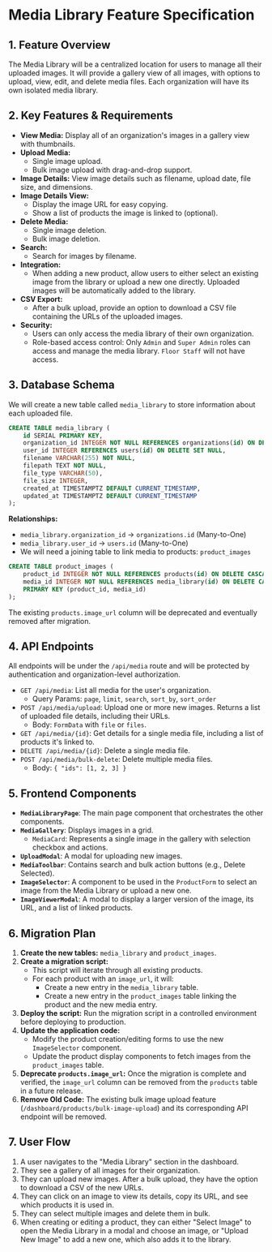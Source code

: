 # Media Library Feature Specification

## 1. Feature Overview

The Media Library will be a centralized location for users to manage all their uploaded images. It will provide a gallery view of all images, with options to upload, view, edit, and delete media files. Each organization will have its own isolated media library.

## 2. Key Features & Requirements

- **View Media:** Display all of an organization's images in a gallery view with thumbnails.
- **Upload Media:**
    - Single image upload.
    - Bulk image upload with drag-and-drop support.
- **Image Details:** View image details such as filename, upload date, file size, and dimensions.
- **Image Details View:**
    - Display the image URL for easy copying.
    - Show a list of products the image is linked to (optional).
- **Delete Media:**
    - Single image deletion.
    - Bulk image deletion.
- **Search:**
    - Search for images by filename.
- **Integration:**
    - When adding a new product, allow users to either select an existing image from the library or upload a new one directly. Uploaded images will be automatically added to the library.
- **CSV Export:**
    - After a bulk upload, provide an option to download a CSV file containing the URLs of the uploaded images.
- **Security:**
    - Users can only access the media library of their own organization.
    - Role-based access control: Only `Admin` and `Super Admin` roles can access and manage the media library. `Floor Staff` will not have access.

## 3. Database Schema

We will create a new table called `media_library` to store information about each uploaded file.

```sql
CREATE TABLE media_library (
    id SERIAL PRIMARY KEY,
    organization_id INTEGER NOT NULL REFERENCES organizations(id) ON DELETE CASCADE,
    user_id INTEGER REFERENCES users(id) ON DELETE SET NULL,
    filename VARCHAR(255) NOT NULL,
    filepath TEXT NOT NULL,
    file_type VARCHAR(50),
    file_size INTEGER,
    created_at TIMESTAMPTZ DEFAULT CURRENT_TIMESTAMP,
    updated_at TIMESTAMPTZ DEFAULT CURRENT_TIMESTAMP
);
```

**Relationships:**

- `media_library.organization_id` -> `organizations.id` (Many-to-One)
- `media_library.user_id` -> `users.id` (Many-to-One)
- We will need a joining table to link media to products: `product_images`

```sql
CREATE TABLE product_images (
    product_id INTEGER NOT NULL REFERENCES products(id) ON DELETE CASCADE,
    media_id INTEGER NOT NULL REFERENCES media_library(id) ON DELETE CASCADE,
    PRIMARY KEY (product_id, media_id)
);
```

The existing `products.image_url` column will be deprecated and eventually removed after migration.

## 4. API Endpoints

All endpoints will be under the `/api/media` route and will be protected by authentication and organization-level authorization.

- `GET /api/media`: List all media for the user's organization.
  - Query Params: `page`, `limit`, `search`, `sort_by`, `sort_order`
- `POST /api/media/upload`: Upload one or more new images. Returns a list of uploaded file details, including their URLs.
  - Body: `FormData` with `file` or `files`.
- `GET /api/media/{id}`: Get details for a single media file, including a list of products it's linked to.
- `DELETE /api/media/{id}`: Delete a single media file.
- `POST /api/media/bulk-delete`: Delete multiple media files.
  - Body: `{ "ids": [1, 2, 3] }`

## 5. Frontend Components

- **`MediaLibraryPage`**: The main page component that orchestrates the other components.
- **`MediaGallery`**: Displays images in a grid.
  - `MediaCard`: Represents a single image in the gallery with selection checkbox and actions.
- **`UploadModal`**: A modal for uploading new images.
- **`MediaToolbar`**: Contains search and bulk action buttons (e.g., Delete Selected).
- **`ImageSelector`**: A component to be used in the `ProductForm` to select an image from the Media Library or upload a new one.
- **`ImageViewerModal`**: A modal to display a larger version of the image, its URL, and a list of linked products.

## 6. Migration Plan

1.  **Create the new tables:** `media_library` and `product_images`.
2.  **Create a migration script:**
    - This script will iterate through all existing products.
    - For each product with an `image_url`, it will:
        - Create a new entry in the `media_library` table.
        - Create a new entry in the `product_images` table linking the product and the new media entry.
3.  **Deploy the script:** Run the migration script in a controlled environment before deploying to production.
4.  **Update the application code:**
    - Modify the product creation/editing forms to use the new `ImageSelector` component.
    - Update the product display components to fetch images from the `product_images` table.
5.  **Deprecate `products.image_url`:** Once the migration is complete and verified, the `image_url` column can be removed from the `products` table in a future release.
6.  **Remove Old Code:** The existing bulk image upload feature (`/dashboard/products/bulk-image-upload`) and its corresponding API endpoint will be removed.

## 7. User Flow

1.  A user navigates to the "Media Library" section in the dashboard.
2.  They see a gallery of all images for their organization.
3.  They can upload new images. After a bulk upload, they have the option to download a CSV of the new URLs.
4.  They can click on an image to view its details, copy its URL, and see which products it is used in.
5.  They can select multiple images and delete them in bulk.
6.  When creating or editing a product, they can either "Select Image" to open the Media Library in a modal and choose an image, or "Upload New Image" to add a new one, which also adds it to the library.